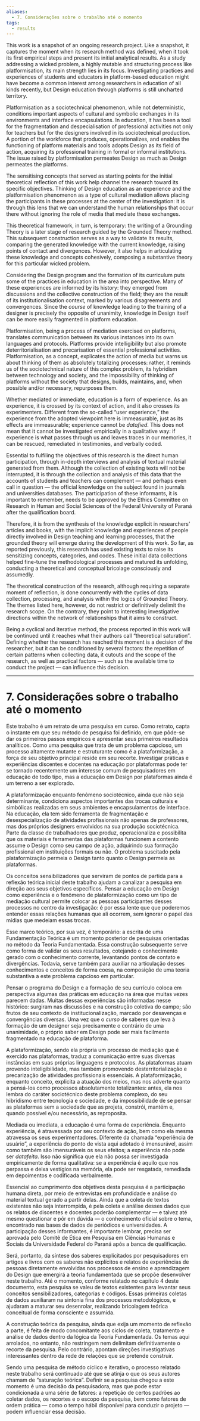 ```yaml
---
aliases:
  - 7. Considerações sobre o trabalho até o momento
tags:
  - results
---
```

This work is a snapshot of an ongoing research project. Like a snapshot, it captures the moment when its research method was defined, when it took its first empirical steps and present its initial analytical results. As a study addressing a wicked problem, a highly mutable and structuring process like platformisation, its main strength lies in its focus. Investigating practices and experiences of students and educators in platform-based education might have become a common interest among researchers in education of all kinds recently, but Design education through platforms is still uncharted territory.

Platformisation as a sociotechnical phenomenon, while not deterministic, conditions important aspects of cultural and symbolic exchanges in its environments and interface encapsulations. In education, it has been a tool for the fragmentation and despecialisation of professional activities not only for teachers but for the designers involved in its sociotechnical production. A portion of the workforce that produces, operationalizes, and enables the functioning of platform materials and tools adopts Design as its field of action, acquiring its professional training in formal or informal institutions. The issue raised by platformisation permeates Design as much as Design permeates the platforms.

The sensitising concepts that served as starting points for the initial theoretical reflection of this work help channel the research toward its specific objectives. Thinking of Design education as an experience and the platformisation phenomenon as a type of cultural mediation allows placing the participants in these processes at the center of the investigation: it is through this lens that we can understand the human relationships that occur there without ignoring the role of media that mediate these exchanges.

This theoretical framework, in turn, is temporary: the writing of a Grounding Theory is a later stage of research guided by the Grounded Theory method. This subsequent construction serves as a way to validate its results, comparing the generated knowledge with the current knowledge, raising points of contact and divergences. However, it also helps in articulating these knowledge and concepts cohesively, composing a substantive theory for this particular wicked problem.

Considering the Design program and the formation of its curriculum puts some of the practices in education in the area into perspective. Many of these experiences are informed by its history: they emerged from discussions and the collective construction of the field; they are the result of its institutionalisation context, marked by various disagreements and convergences. Since the _course_ of knowledge leading to the training of a designer is precisely the opposite of unanimity, knowledge in Design itself can be more easily fragmented in platform education.

Platformisation, being a process of mediation exercised on platforms, translates communication between its various instances into its own languages and protocols. Platforms provide intelligibility but also promote deterritorialisation and precarisation of essential professional activities. Platformisation, as a concept, explicates the action of media but warns us about thinking of them as absolutely totalizing processes: rather, it reminds us of the sociotechnical nature of this complex problem, its hybridism between technology and society, and the impossibility of thinking of platforms without the society that designs, builds, maintains, and, when possible and/or necessary, repurposes them.

Whether mediated or immediate, education is a form of experience. As an experience, it is crossed by its context of action, and it also crosses its experimenters. Different from the so-called “user experience,” the experience from the adopted viewpoint here is immeasurable, just as its effects are immeasurable; experience cannot be _datafied_. This does not mean that it cannot be investigated empirically in a qualitative way: if experience is what passes through us and leaves traces in our memories, it can be rescued, remediated in testimonies, and verbally coded.

Essential to fulfiling the objectives of this research is the direct human participation, through in-depth interviews and analysis of textual material generated from them. Although the collection of existing texts will not be interrupted, it is through the collection and analysis of this data that the accounts of students and teachers can complement — and perhaps even call in question — the official knowledge on the subject found in journals and universities databases. The participation of these informants, it is important to remember, needs to be approved by the Ethics Committee on Research in Human and Social Sciences of the Federal University of Paraná after the qualification board.

Therefore, it is from the synthesis of the knowledge explicit in researchers’ articles and books, with the implicit knowledge and experiences of people directly involved in Design teaching and learning processes, that the grounded theory will emerge during the development of this work. So far, as reported previously, this research has used existing texts to raise its sensitizing concepts, categories, and codes. These initial data collections helped fine-tune the methodological processes and matured its unfolding, conducting a theoretical and conceptual bricolage consciously and assumedly.

The theoretical construction of the research, although requiring a separate moment of reflection, is done concurrently with the cycles of data collection, processing, and analysis within the logics of Grounded Theory. The themes listed here, however, do not restrict or definitively delimit the research scope. On the contrary, they point to interesting investigative directions within the network of relationships that it aims to construct.

Being a cyclical and iterative method, the process reported in this work will be continued until it reaches what their authors call “theoretical saturation”. Defining whether the research has reached this moment is a decision of the researcher, but it can be conditioned by several factors: the repetition of certain patterns when collecting data, it cutouts and the scope of the research, as well as practical factors — such as the available time to conduct the project — can influence this decision.

---
# 7. Considerações sobre o trabalho até o momento
Este trabalho é um retrato de uma pesquisa em curso. Como retrato, capta o instante em que seu método de pesquisa foi definido, em que pôde-se dar os primeiros passos empíricos e apresentar seus primeiros resultados analíticos. Como uma pesquisa que trata de um problema capcioso, um processo altamente mutante e estruturante como é a plataformização, a força de seu objetivo principal reside em seu recorte. Investigar práticas e experiências discentes e docentes na educação por plataformas pode ter se tornado recentemente um interesse comum de pesquisadores em educação de todo tipo, mas a educação em Design por plataformas ainda é um terreno a ser explorado.

A plataformização enquanto fenômeno sociotécnico, ainda que não seja determinante, condiciona aspectos importantes das trocas culturais e simbólicas realizadas em seus ambientes e encapsulamentos de interface. Na educação, ela tem sido ferramenta de fragmentação e desespecialização de atividades profissionais não apenas de professores, mas dos próprios designers envolvidos na sua produção sociotécnica. Parte da classe de trabalhadores que produz, operacionaliza e possibilita que os materiais e ferramentas das plataformas funcionem a contento assume o Design como seu campo de ação, adquirindo sua formação profissional em instituições formais ou não. O problema suscitado pela plataformização permeia o Design tanto quanto o Design permeia as plataformas.

Os conceitos sensibilizadores que serviram de pontos de partida para a reflexão teórica inicial deste trabalho ajudam a canalizar a pesquisa em direção aos seus objetivos específicos. Pensar a educação em Design como experiência e o fenômeno de plataformização como um tipo de mediação cultural permite colocar as pessoas participantes desses processos no centro da investigação: é por essa lente que que poderemos entender essas relações humanas que ali ocorrem, sem ignorar o papel das mídias que medeiam essas trocas.

Esse marco teórico, por sua vez, é temporário: a escrita de uma Fundamentação Teórica é um momento posterior de pesquisas orientadas no método da Teoria Fundamentada. Essa construção subsequente serve como forma de validar os seus resultados, cotejando o conhecimento gerado com o conhecimento corrente, levantando pontos de contato e divergências. Todavia, serve também para auxiliar na articulação desses conhecimentos e conceitos de forma coesa, na composição de uma teoria substantiva a este problema capcioso em particular.

Pensar o programa do Design e a formação de seu currículo coloca em perspectiva algumas das práticas em educação na área que muitas vezes parecem dadas. Muitas dessas experiências são informadas nesse histórico: surgiram nas discussões e na construção coletiva do campo; são frutos de seu contexto de institucionalização, marcado por desavenças e convergências diversas. Uma vez que o _curso_ de saberes que leva à formação de um designer seja precisamente o contrário de uma unanimidade, o próprio saber em Design pode ser mais facilmente fragmentado na educação de plataforma.

A plataformização, sendo ela própria um processo de mediação que é exercido nas plataformas, traduz a comunicação entre suas diversas instâncias em suas próprias linguagens e protocolos. As plataformas atuam provendo inteligibilidade, mas também promovendo desterritorialização e precarização de atividades profissionais essenciais. A plataformização, enquanto conceito, explicita a atuação dos meios, mas nos adverte quanto a pensá-los como processos absolutamente totalizantes: antes, ela nos lembra do caráter sociotécnico deste problema complexo, do seu hibridismo entre tecnologia e sociedade, e da impossibilidade de se pensar as plataformas sem a sociedade que as projeta, constrói, mantém e, quando possível e/ou necessário, as reproposita.

Mediada ou imediata, a educação é uma forma de experiência. Enquanto experiência, é atravessada por seu contexto de ação, bem como ela mesma atravessa os seus experimentadores. Diferente da chamada “experiência de usuário”, a experiência do ponto de vista aqui adotado é imensurável, assim como também são imensuráveis os seus efeitos; a experiência não pode ser _datafeita_. Isso não significa que ela não possa ser investigada empiricamente de forma qualitativa: se a experiência é aquilo que nos perpassa e deixa vestígios na memória, ela pode ser resgatada, remediada em depoimentos e codificada verbalmente.

Essencial ao cumprimento dos objetivos desta pesquisa é a participação humana direta, por meio de entrevistas em profundidade e análise do material textual gerado a partir delas. Ainda que a coleta de textos existentes não seja interrompida, é pela coleta e análise desses dados que os relatos de discentes e docentes poderão complementar — e talvez até mesmo questionar e pôr em dúvida — o conhecimento oficial sobre o tema, encontrado nas bases de dados de periódicos e universidades. A participação desses informantes, é importante lembrar, precisa ser aprovada pelo Comitê de Ética em Pesquisa em Ciências Humanas e Sociais da Universidade Federal do Paraná após a banca de qualificação.

Será, portanto, da síntese dos saberes explicitados por pesquisadores em artigos e livros com os saberes não explícitos e relatos de experiências de pessoas diretamente envolvidas nos processos de ensino e aprendizagem do Design que emergirá a teoria fundamentada que se propõe desenvolver neste trabalho. Até o momento, conforme relatado no capítulo 4 deste documento, esta pesquisa se valeu de textos existentes para levantar seus conceitos sensibilizadores, categorias e códigos. Essas primeiras coletas de dados auxiliaram na sintonia fina dos processos metodológicos, e ajudaram a maturar seu desenrolar, realizando bricolagem teórica conceitual de forma consciente e assumida.

A construção teórica da pesquisa, ainda que exija um momento de reflexão a parte, é feita de modo concomitante aos ciclos de coleta, tratamento e análise de dados dentro da lógica da Teoria Fundamentada. Os temas aqui arrolados, no entanto, não restringem nem delimitam definitivamente o recorte da pesquisa. Pelo contrário, apontam direções investigativas interessantes dentro da rede de relações que se pretende construir.

Sendo uma pesquisa de método cíclico e iterativo, o processo relatado neste trabalho será continuado até que se atinja o que os seus autores chamam de “saturação teórica”. Definir se a pesquisa chegou a este momento é uma decisão da pesquisadora, mas que pode estar condicionada a uma série de fatores: a repetição de certos padrões ao coletar dados, os recortes e o escopo da pesquisa, bem como fatores de ordem prática — como o tempo hábil disponível para conduzir o projeto — podem influenciar essa decisão.